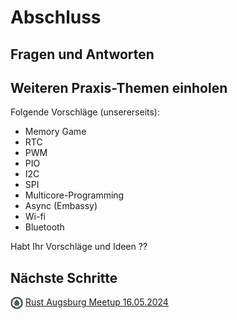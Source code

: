 # Abschluss

## Fragen und Antworten

## Weiteren Praxis-Themen einholen

Folgende Vorschläge (unsererseits):

 * Memory Game
 * RTC
 * PWM
 * PIO
 * I2C
 * SPI
 * Multicore-Programming
 * Async (Embassy)
 * Wi-fi
 * Bluetooth

Habt Ihr Vorschläge und Ideen ??

## Nächste Schritte

<img style="vertical-align: middle;" src="logo-meetup-augsburg-232x232-transparent.jpg" alt="logo augsburg"  width="20px" height="20px">&nbsp;[Rust Augsburg Meetup 16.05.2024](https://www.meetup.com/rust-meetup-augsburg/events/300174327/)
